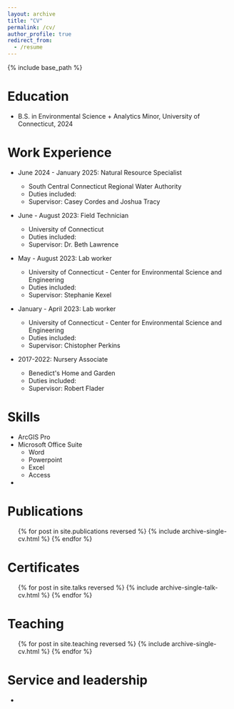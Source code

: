 ```yaml
---
layout: archive
title: "CV"
permalink: /cv/
author_profile: true
redirect_from:
  - /resume
---
```


{% include base_path %}

Education
======
* B.S. in Environmental Science + Analytics Minor, University of Connecticut, 2024

Work Experience
======
* June 2024 - January 2025: Natural Resource Specialist
  * South Central Connecticut Regional Water Authority
  * Duties included: 
  * Supervisor: Casey Cordes and Joshua Tracy
    
* June - August 2023: Field Technician
  * University of Connecticut
  * Duties included: 
  * Supervisor: Dr. Beth Lawrence

* May - August 2023: Lab worker
  * University of Connecticut - Center for Environmental Science and Engineering
  * Duties included: 
  * Supervisor: Stephanie Kexel

* January - April 2023: Lab worker
  * University of Connecticut - Center for Environmental Science and Engineering
  * Duties included: 
  * Supervisor: Chistopher Perkins

* 2017-2022: Nursery Associate
  * Benedict's Home and Garden
  * Duties included: 
  * Supervisor: Robert Flader
  
Skills
======
* ArcGIS Pro
* Microsoft Office Suite
  * Word
  * Powerpoint
  * Excel
  * Access
* 

Publications
======
  <ul>{% for post in site.publications reversed %}
    {% include archive-single-cv.html %}
  {% endfor %}</ul>
  
Certificates
======
  <ul>{% for post in site.talks reversed %}
    {% include archive-single-talk-cv.html  %}
  {% endfor %}</ul>
  
Teaching
======
  <ul>{% for post in site.teaching reversed %}
    {% include archive-single-cv.html %}
  {% endfor %}</ul>
  
Service and leadership
======
* 
